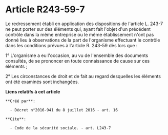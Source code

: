 # Article R243-59-7

Le redressement établi en application des dispositions de l'article L. 243-7 ne peut porter sur des éléments qui, ayant fait
l'objet d'un précédent contrôle dans la même entreprise ou le même établissement n'ont pas donné lieu à observations de la
part de l'organisme effectuant le contrôle dans les conditions prévues à l'article R. 243-59 dès lors que : 

1° L'organisme a eu l'occasion, au vu de l'ensemble des documents consultés, de se prononcer en toute connaissance de cause
sur ces éléments ; 

2° Les circonstances de droit et de fait au regard desquelles les éléments ont été examinés sont inchangées.

**Liens relatifs à cet article**

	**Créé par**:

	  - Décret n°2016-941 du 8 juillet 2016 - art. 16

	**Cite**:

	  - Code de la sécurité sociale. - art. L243-7
